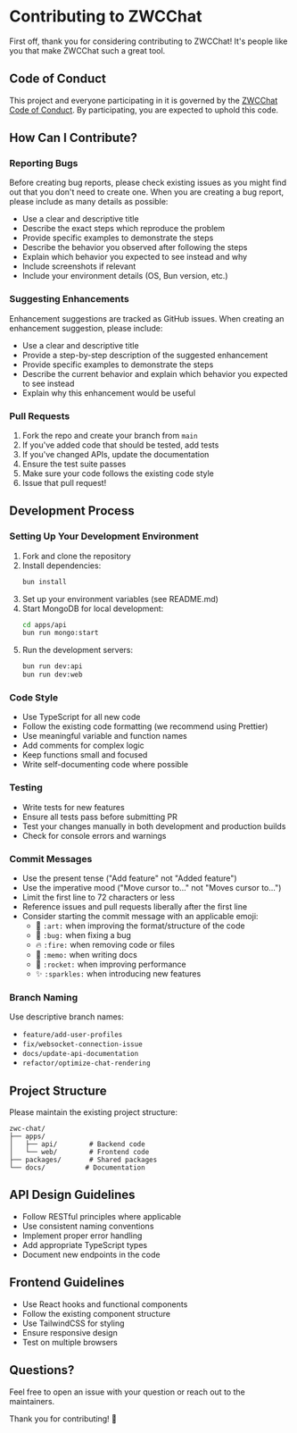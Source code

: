 # Contributing to ZWCChat

First off, thank you for considering contributing to ZWCChat! It's people like you that make ZWCChat such a great tool.

## Code of Conduct

This project and everyone participating in it is governed by the [ZWCChat Code of Conduct](CODE_OF_CONDUCT.md). By participating, you are expected to uphold this code.

## How Can I Contribute?

### Reporting Bugs

Before creating bug reports, please check existing issues as you might find out that you don't need to create one. When you are creating a bug report, please include as many details as possible:

- Use a clear and descriptive title
- Describe the exact steps which reproduce the problem
- Provide specific examples to demonstrate the steps
- Describe the behavior you observed after following the steps
- Explain which behavior you expected to see instead and why
- Include screenshots if relevant
- Include your environment details (OS, Bun version, etc.)

### Suggesting Enhancements

Enhancement suggestions are tracked as GitHub issues. When creating an enhancement suggestion, please include:

- Use a clear and descriptive title
- Provide a step-by-step description of the suggested enhancement
- Provide specific examples to demonstrate the steps
- Describe the current behavior and explain which behavior you expected to see instead
- Explain why this enhancement would be useful

### Pull Requests

1. Fork the repo and create your branch from `main`
2. If you've added code that should be tested, add tests
3. If you've changed APIs, update the documentation
4. Ensure the test suite passes
5. Make sure your code follows the existing code style
6. Issue that pull request!

## Development Process

### Setting Up Your Development Environment

1. Fork and clone the repository
2. Install dependencies:
   ```bash
   bun install
   ```
3. Set up your environment variables (see README.md)
4. Start MongoDB for local development:
   ```bash
   cd apps/api
   bun run mongo:start
   ```
5. Run the development servers:
   ```bash
   bun run dev:api
   bun run dev:web
   ```

### Code Style

- Use TypeScript for all new code
- Follow the existing code formatting (we recommend using Prettier)
- Use meaningful variable and function names
- Add comments for complex logic
- Keep functions small and focused
- Write self-documenting code where possible

### Testing

- Write tests for new features
- Ensure all tests pass before submitting PR
- Test your changes manually in both development and production builds
- Check for console errors and warnings

### Commit Messages

- Use the present tense ("Add feature" not "Added feature")
- Use the imperative mood ("Move cursor to..." not "Moves cursor to...")
- Limit the first line to 72 characters or less
- Reference issues and pull requests liberally after the first line
- Consider starting the commit message with an applicable emoji:
  - 🎨 `:art:` when improving the format/structure of the code
  - 🐛 `:bug:` when fixing a bug
  - 🔥 `:fire:` when removing code or files
  - 📝 `:memo:` when writing docs
  - 🚀 `:rocket:` when improving performance
  - ✨ `:sparkles:` when introducing new features

### Branch Naming

Use descriptive branch names:

- `feature/add-user-profiles`
- `fix/websocket-connection-issue`
- `docs/update-api-documentation`
- `refactor/optimize-chat-rendering`

## Project Structure

Please maintain the existing project structure:

```
zwc-chat/
├── apps/
│   ├── api/        # Backend code
│   └── web/        # Frontend code
├── packages/       # Shared packages
└── docs/          # Documentation
```

## API Design Guidelines

- Follow RESTful principles where applicable
- Use consistent naming conventions
- Implement proper error handling
- Add appropriate TypeScript types
- Document new endpoints in the code

## Frontend Guidelines

- Use React hooks and functional components
- Follow the existing component structure
- Use TailwindCSS for styling
- Ensure responsive design
- Test on multiple browsers

## Questions?

Feel free to open an issue with your question or reach out to the maintainers.

Thank you for contributing! 🎉
